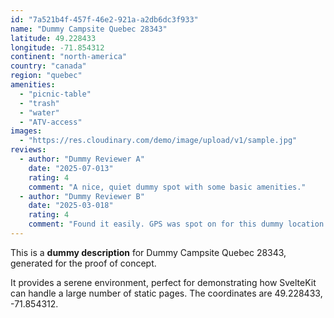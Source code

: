 ```yaml
---
id: "7a521b4f-457f-46e2-921a-a2db6dc3f933"
name: "Dummy Campsite Quebec 28343"
latitude: 49.228433
longitude: -71.854312
continent: "north-america"
country: "canada"
region: "quebec"
amenities:
  - "picnic-table"
  - "trash"
  - "water"
  - "ATV-access"
images:
  - "https://res.cloudinary.com/demo/image/upload/v1/sample.jpg"
reviews:
  - author: "Dummy Reviewer A"
    date: "2025-07-013"
    rating: 4
    comment: "A nice, quiet dummy spot with some basic amenities."
  - author: "Dummy Reviewer B"
    date: "2025-03-018"
    rating: 4
    comment: "Found it easily. GPS was spot on for this dummy location."
---
```


This is a **dummy description** for Dummy Campsite Quebec 28343, generated for the proof of concept.

It provides a serene environment, perfect for demonstrating how SvelteKit can handle a large number of static pages. The coordinates are 49.228433, -71.854312.
